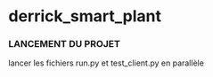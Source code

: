 # derrick_smart_plant

### LANCEMENT DU PROJET
lancer les fichiers run.py et test_client.py en parallèle
